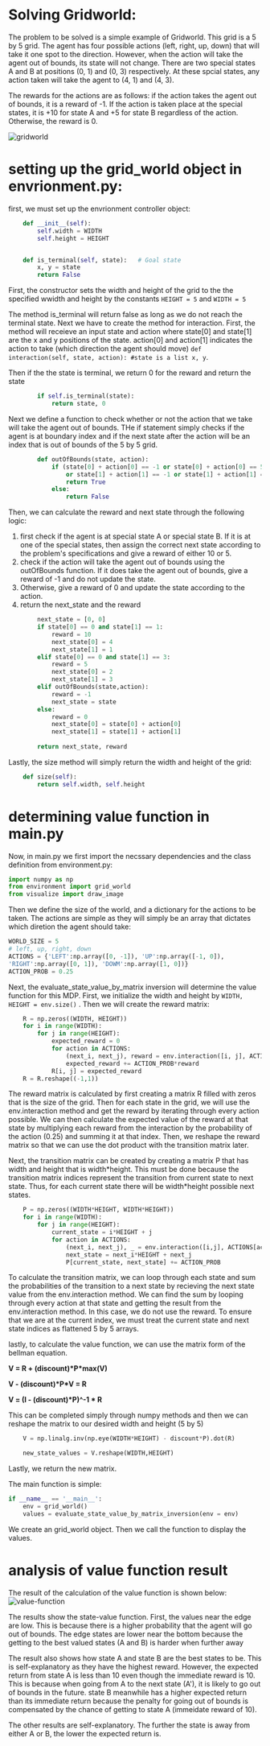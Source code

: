 # Solving Gridworld: 
The problem to be solved is a simple example of Gridworld. This grid is a 5 by 5 grid. The agent has four possible actions (left, right, up, down) that will take it one spot to the direction. However, when the action will take the agent out of bounds, its state will not change. There are two special states A and B at positions (0, 1) and (0, 3) respectively. At these spcial states, any action taken will take the agent to (4, 1) and (4, 3). 


The rewards for the actions are as follows: if the action takes the agent out of bounds, it is a reward of -1. If the action is taken place at the special states, it is +10 for state A and +5 for state B regardless of the action. Otherwise, the reward is 0. 

![gridworld](./images/gridworld.png)

# setting up the grid_world object in envrionment.py: 
first, we must set up the envrionment controller object: 
```python
    def __init__(self):
        self.width = WIDTH
        self.height = HEIGHT


    def is_terminal(self, state):   # Goal state
        x, y = state
        return False
```
First, the constructor sets the width and height of the grid to the the specified wwidth and height by the constants `HEIGHT = 5` and `WIDTH = 5`


The method is_terminal will return false as long as we do not reach the terminal state. Next we have to create the method for interaction. First, the method will receieve an input state and action where state[0] and state[1] are the x and y positions of the state. action[0] and action[1] indicates the action to take (which direction the agent should move) 
`def interaction(self, state, action): #state is a list x, y`.

Then if the the state is terminal, we return 0 for the reward and return the state
```python
        if self.is_terminal(state):
            return state, 0
```
Next we define a function to check whether or not the action that we take will take the agent out of bounds. THe if statement simply checks if the agent is at boundary index and if the next state after the action will be an index that is out of bounds of the 5 by 5 grid. 
```python
        def outOfBounds(state, action):
            if (state[0] + action[0] == -1 or state[0] + action[0] == 5
                or state[1] + action[1] == -1 or state[1] + action[1] == 5):
                return True
            else: 
                return False
```
Then, we can calculate the reward and next state through the following logic:
1. first check if the agent is at special state A or special state B. If it is at one of the special states, then assign the correct next state according to the problem's specifications and give a reward of either 10 or 5.
2. check if the action will take the agent out of bounds using the outOfBounds function. If it does take the agent out of bounds, give a reward of -1 and do not update the state.
3. Otherwise, give a reward of 0 and update the state according to the action. 
4. return the next_state and the reward 
```python
        next_state = [0, 0]
        if state[0] == 0 and state[1] == 1: 
            reward = 10
            next_state[0] = 4
            next_state[1] = 1
        elif state[0] == 0 and state[1] == 3:
            reward = 5
            next_state[0] = 2
            next_state[1] = 3
        elif outOfBounds(state,action):
            reward = -1
            next_state = state
        else:
            reward = 0
            next_state[0] = state[0] + action[0]
            next_state[1] = state[1] + action[1]
        
        return next_state, reward
```
Lastly, the size method will simply return the width and height of the grid: 
```python
    def size(self):
        return self.width, self.height
```
# determining value function in main.py 
Now, in main.py we first import the necssary dependencies and the class definition from environment.py:
```python
import numpy as np
from environment import grid_world
from visualize import draw_image
```
Then we define the size of the world, and a dictionary for the actions to be taken. The actions are simple as they will simply be an array that dictates which diretion the agent should take: 
```python
WORLD_SIZE = 5
# left, up, right, down
ACTIONS = {'LEFT':np.array([0, -1]), 'UP':np.array([-1, 0]),
'RIGHT':np.array([0, 1]), 'DOWM':np.array([1, 0])}
ACTION_PROB = 0.25
```
Next, the evaluate_state_value_by_matrix inversion will determine the value function for this MDP. First, we initialize the width and height by `WIDTH, HEIGHT = env.size()` . Then we will create the reward matrix: 
```python
    R = np.zeros((WIDTH, HEIGHT))
    for i in range(WIDTH):
        for j in range(HEIGHT):
            expected_reward = 0
            for action in ACTIONS:
                (next_i, next_j), reward = env.interaction([i, j], ACTIONS[action])
                expected_reward += ACTION_PROB*reward
            R[i, j] = expected_reward
    R = R.reshape((-1,1))
```
The reward matrix is calculated by first creating a matrix R filled with zeros that is the size of the grid. Then for each state in the grid, we will use the env.interaction method and get the reward by iterating through every action possible. We can then calculate the expected value of the reward at that state by multiplying each reward from the interaction by the probability of the action (0.25) and summing it at that index. Then, we reshape the reward matrix so that we can use the dot product with the transition matrix later. 


Next, the transition matrix can be created by creating a matrix P that has width and height that is width*height. This must be done because the transition matrix indices represent the transition from current state to next state. Thus, for each current state there will be width\*height possible next states. 
```python
    P = np.zeros((WIDTH*HEIGHT, WIDTH*HEIGHT))
    for i in range(WIDTH):
        for j in range(HEIGHT):
            current_state = i*HEIGHT + j
            for action in ACTIONS: 
                (next_i, next_j), _ = env.interaction([i,j], ACTIONS[action])
                next_state = next_i*HEIGHT + next_j
                P[current_state, next_state] += ACTION_PROB
```
To calculate the transition matrix, we can loop through each state and sum the probabilities of the transition to a next state by recieving the next state value from the env.interaction method. We can find the sum by looping through every action at that state and getting the result from the env.interaction method. In this case, we do not use the reward. To ensure that we are at the current index, we must treat the current state and next state indices as flattened 5 by 5 arrays. 



lastly, to calculate the value function, we can use the matrix form of the bellman equation. 

**V = R + (discount)\*P\*max(V)**

**V - (discount)\*P\*V = R**

**V = (I - (discount)\*P)^-1 \* R** 


This can be completed simply through numpy methods and then we can reshape the matrix to our desired width and height (5 by 5)
```python
    V = np.linalg.inv(np.eye(WIDTH*HEIGHT) - discount*P).dot(R)         

    new_state_values = V.reshape(WIDTH,HEIGHT)
```
Lastly, we return the new matrix. 


The main function is simple:
```python
if __name__ == '__main__':
    env = grid_world()
    values = evaluate_state_value_by_matrix_inversion(env = env)
```
We create an grid_world object. Then we call the function to display the values. 

# analysis of value function result 
The result of the calculation of the value function is shown below: 
![value-function](./images/valuefunction.png)


The results show the state-value function. First, the values near the edge are low. This is because there is a higher probability that the agent will go out of bounds. The edge states are lower near the bottom because the getting to the best valued states (A and B) is harder when further away 


The result also shows how state A and state B are the best states to be. This is self-explanatory as they have the highest reward. However, the expected return from state A is less than 10 even though the immediate reward is 10. This is because when going from A to the next state (A'), it is likely to go out of bounds in the future. state B meanwhile has a higher expected return than its immediate return because the penalty for going out of bounds is compensated by the chance of getting to state A (immeidate reward of 10).


The other results are self-explanatory. The further the state is away from either A or B, the lower the expected return is. 
